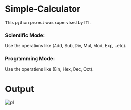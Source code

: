 # Simple-Calculator
This python project was supervised by ITI.
### Scientific Mode:
Use the operations like (Add, Sub, Div, Mul, Mod, Exp, ..etc).
### Programming Mode:
Use the operations like (Bin, Hex, Dec, Oct).
# Output
![p1](https://user-images.githubusercontent.com/91349300/202860917-0887825f-d9a5-42ae-ae85-73be32c964b0.gif)
